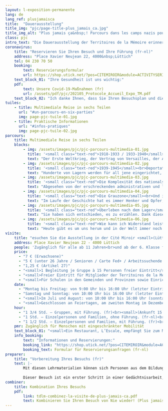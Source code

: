 ```yaml
---
layout: l-exposition-permanente
lang: de
lang_ref: plusjamaisca
title:  "Dauerausstellung"
title_img: "pjc/page-title-plus_jamais_ca.jpg"
title_img_alt: "Plus jamais ça&nbsp;! Parcours dans les camps nazis pour resister aujourd'hui"
class: pjc
intro_text: "Die Dauerausstellung der Territoires de la Mémoire erinnert an den Weg der Deportierten in die nationalsozialistischen Lager. Sehr schnell wird uns klar, dass es unmöglich ist, ihn abzubrechen. Der Besucher wird von der Stimme des Schauspielers Pierre Arditi, vom Ton, Bild und Licht in Räume geführt, die eine der dunkelsten Seiten unserer Geschichte erkunden: den Zweiten Weltkrieg, den Aufstieg des Nationalsozialismus, die Konzentrations- und Vernichtungslager. Der Gang durch die Ausstellung wird mit Zeugenaussagen fortgesetzt und erzählt vom Überleben nach der Gefangenschaft. Am Ende dieses intensiven und ergreifenden Besuchs ist man mit der aktuellen Realität konfrontiert und fragt sich: Was kann ich tun und wie kann ich heute Widerstand leisten?"
coronavirus:
    title: "Reservieren Sie Ihren Besuch und Ihre Führung (fr-nl)"
    address: "Place Xavier Neujean 22, 4000&nbsp;Lüttich"
    tel: 04 230 70 50
    booking:
        text: Reservierungsformular
        url: https://shop.utick.net/?pos=CITEMIROIR&module=ACTIVITYSERIEDETAILS&s=ED2DF76C-35A8-41E4-5F4F-ECB2B782AC19
    text_block_01: "Ihre Gesundheit ist uns wichtig:"
    pdf:
        text: Unsere Covid-19-Maßnahmen (fr)
        url: /assets/pdf/pjc/202105_Protocole_Accueil_Expo_TM.pdf
    text_block_02: "Ich danke Ihnen, dass Sie Ihren Besuchsplan und diese neuen Maßnahmen für einen reibungslosen Ablauf der Besuche eingehalten haben."
tuiles:
    - title: Multimediale Reise in sechs Teilen 
      url: "#un-parcours-en-six-parties"
      img: page-pjc-tuile-01.jpg
    - title: Praktische Informationen
      url: "#infos-pratiques"
      img: page-pjc-tuile-02.jpg
parcours:
    title: Multimediale Reise in sechs Teilen
    blocks:
        - img: /assets/images/pjc/pjc-parcours-multimedia-01.jpg
          title: '<small class="text-red">1918-1933 / 1933-1940</small><br>Der Zweite Weltkrieg kündigt sich an.'
          text: "Der Erste Weltkrieg, der Vertrag von Versailles, der Aufstieg des Nationalsozialismus, die Situation in Deutschland, Mein Kampf, Verfolgung und antijüdische Gesetze, Hitlerjugend, Euthanasie."
        - img: /assets/images/pjc/pjc-parcours-multimedia-02.jpg
          title: '<small class="text-red">1939-1945</small><br>Deportation, Konzentrationslager und Vernichtungslager. Immer mit dem gleichen Ende: dem Tod!'
          text: "Hunderte von Lagern werden für all jene eingerichtet, die die „Kriterien“ der Nazis nicht erfüllen. Zehn Millionen Opfer werden aufgrund ihrer Ideen, ihres Engagements, ihrer Zugehörigkeit zu einer Gemeinschaft, ihres Glaubens oder ihrer Lebensweise deportiert."
        - img: /assets/images/pjc/pjc-parcours-multimedia-03.jpg
          title: '<small class="text-red">Die Komplexität des nationalsozialistischen Systems</small><br>Wie war das alles möglich?'
          text: "Abgesehen von der erschreckenden administrativen und logistischen Effizienz, der blinden Bürokratie und der Besessenheit, zu unterwerfen und auszurotten, bleibt die Frage: Wer ist verantwortlich?"
        - img: /assets/images/pjc/pjc-parcours-multimedia-04.jpg
          title: '<small class="text-red">Die Grauzone</small><br>Und ich?'
          text: "Im Laufe der Geschichte hat es immer Henker und Opfer, Zeugen und Menschen im Widerstand gegeben ... alles Menschen. Dennoch sind diese Begriffe nicht in Stein gemeißelt: Sie sind miteinander verflochten und entwickeln sich in feinen Nuancen. Dieser Teil fordert die Besucher heraus, sich eine Frage zu stellen: Welche Dinge bringen uns als Bürger dazu, dem gegenüber, was uns empört, Widerstand zu leisten?"
        - img: /assets/images/pjc/pjc-parcours-multimedia-05.jpg
          title: '<small class="text-red">Überleben nach dem Lager</small><br>Und die Zeugenaussagen!'
          text: "Sie haben sich entschieden, es zu erzählen. Dank dieser „Gedächtnisvermittler“ verstehen wir die Bedeutung der Gedächtnisarbeit in ihrem vollen Umfang."
        - img: /assets/images/pjc/pjc-parcours-multimedia-06.jpg
          title: '<small class="text-red">Wie kann ich Widerstand leisten?</small><br>Entschlüsselung der Mechanismen, die zu Angst, Hass und Ausgrenzung führen.'
          text: "Heute gibt es um uns herum und in der Welt immer noch viel zu viel, was nicht hinnehmbar ist. Und du, wirst du einfach nur zuschauen? Oder wirst du im Gegenteil ein Akteur sein, der in der Lage ist, die Ungerechtigkeiten zu erkennen und die Gefahren, die unsere Freiheiten bedrohen, anzuprangern?"
visite:
    title: "esuchen Sie die Ausstellung in der Cité Miroir <small>(Lüttich - fr/nl)</small>"
    address: Place Xavier Neujean 22 - 4000 Lüttich
    people: 'Zugänglich für alle ab 11 Jahren<br>und ab der 6. Klasse für Schulgruppen<br><small>(Kapazität der Ausstellung: 11–15 Jahre [25 Pers.] | ab 15 Jahre [20 Pers.])</small>'
    price:
      - "7 € (Erwachsene)"
      - "5 € (unter 26 Jahre / Senioren / Carte Fed+ / Arbeitssuchende / Menschen mit Behinderung)"
      - "1,25 € (Artikel 27)"
      - "<small>1 Begleitung je Gruppe à 15 Personen freier Eintritt</small>"
      - "<small>Freier Eintritt für Mitglieder der Territoires de la Mémoire asbl, Inhaber einer Karte der Wallonischen Region, Carte Prof, Educpass oder Leraren Kaart und am ersten Sonntag jedes Monats.</small>"
      - "<small>Für Schulen in den Gemeinden und Provinzen sowie Einrichtungen des Netzwerks Territoires de Mémoire ist ein kostenloser Transport möglich. Kontaktieren Sie uns diesbezüglich gerne.</small>"
    date:
      - "Montag bis Freitag: von 9:00 Uhr bis 16:00 Uhr (letzter Eintritt)"
      - "Samstag und Sonntag: von 10:00 Uhr bis 16:00 Uhr (letzter Eintritt)"
      - "<small>Im Juli und August: von 10:00 Uhr bis 16:00 Uhr (sonntags geschlossen)</small>"
      - "<small>Geschlossen an Feiertagen, am zweiten Montag im Dezember sowie am 27.09., 24.12. und 31.12.</small>"
    hour:
      - "1 3/4 Std. – Gruppen, mit Führung. (fr)<br><small>(Ankunft 15 Min. vorher, Reservierung erforderlich)</small>"
      - "1 Std. – Einzelpersonen und Familien, ohne Führung. (fr-nl)<br><small>(Reservierung empfohlen, vor allen Dingen während der Schulzeit)</small>"
      - "1 1/2 Std. – Einzelpersonen und Familien, mit Führung. (fr)<br><small>(Reservierung erforderlich, vorbehaltlich Verfügbarkeit)</small>"
    pmr: Zugänglich für Menschen mit eingeschränkter Mobilität
    text_block_01: "<small>Ein Restaurant, L’Escale, empfängt Sie zum Mittagessen. Ihren Gruppen steht außerdem ein Wartebereich zur Verfügung. Auskunft: +32 (0)4 230 70 62</small>"
    info_booking:
        text: "Informationen und Reservierungen:"
        booking_link: "https://shop.utick.net/?pos=CITEMIROIR&module=ACTIVITYSERIEDETAILS&s=ED2DF76C-35A8-41E4-5F4F-ECB2B782AC19"
        booking_text: Formular für Reservierungsanfragen (fr-nl)
preparer:
    title: "Vorbereitung Ihres Besuchs (fr)"
    text: |- 
        Mit diesen Lehrmaterialien können sich Personen aus dem Bildungswesen auf den Besuch der Territoires de la Mémoire vorbereiten, indem sie sich mit den für das Verständnis der Ausstellung „Nie wieder! Reise in die Nazi-Lager, um heute Widerstand zu leisten.“ unverzichtbaren Elementen beschäftigen.
        
        Dieser Besuch ist ein erster Schritt in einer Gedächtnisarbeit, die noch größere Ausmaße annehmen kann ... Zu diesem Zweck stehen Ihnen weitere Ressourcen zur Verfügung, insbesondere über die [George-Orwell-Bibliothek](/bibliotheque-et-librairie-et-librairie) oder die [Buchhandlung Stéphane Hessel](/bibliotheque-et-librairie).
combiner:
    title: Kombination Ihres Besuchs
    pdf:
        link: tdlm-combinez-la-visite-de-plus-jamais-ca.pdf
        text: Kombinieren Sie Ihren Besuch von Nie wieder! (Plus jamais ça !) mit anderen Aktivitäten in Lüttich. (fr)
---
```

